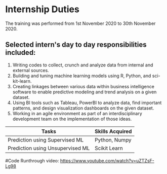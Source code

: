 # Internship Duties
The training was performed from 1st November 2020 to 30th November 2020.

## Selected intern's day to day responsibilities included:
1.	Writing codes to collect, crunch and analyze data from internal and external sources.
2.	Building and tuning machine learning models using R, Python, and sci-kit-learn.
3.	Creating linkages between various data within business intelligence software to enable predictive modeling and trend analysis on a given dataset.
4.	Using BI tools such as Tableau, PowerBI to analyze data, find important patterns, and design visualization dashboards on the given dataset.
5.	Working in an agile environment as part of an interdisciplinary development team on the implementation of those ideas.

|               Tasks               | Skills Acquired |
| --------------------------------- | --------------- |
| Prediction using Supervised ML    | Python, Numpy   |
| Prediction using Unsupervised ML  | Scikit Learn    |

#Code Runthrough video:
https://www.youtube.com/watch?v=uZTZsF-Lg98
